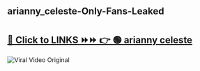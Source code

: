 
 ## arianny_celeste-Only-Fans-Leaked

# <h2><a href="https://clipsfans.com/arianny_celeste&ref=git">🔗 Click to LINKS ⏩⏩ 👉 🟢 arianny celeste </a></h2>

<a href="https://clipsfans.com/arianny_celeste&ref=git" rel="nofollow" data-target="animated-image.originalLink"><img src="https://i.ibb.co.com/xMMVF88/686577567.gif" alt="Viral Video Original" style="max-width: 100%; display: inline-block;" data-target="animated-image.originalImage"></a>
